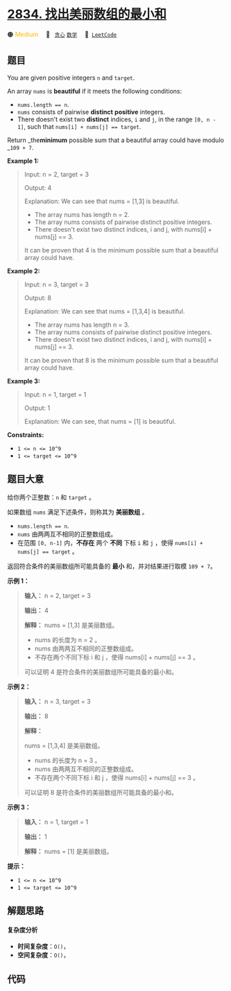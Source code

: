 # [2834. 找出美丽数组的最小和](https://leetcode.com/problems/find-the-minimum-possible-sum-of-a-beautiful-array)

🟠 <font color=#ffb800>Medium</font>&emsp; 🔖&ensp; [`贪心`](/tag/greedy.md) [`数学`](/tag/math.md)&emsp; 🔗&ensp;[`LeetCode`](https://leetcode.com/problems/find-the-minimum-possible-sum-of-a-beautiful-array)

## 题目

You are given positive integers `n` and `target`.

An array `nums` is **beautiful** if it meets the following conditions:

  * `nums.length == n`.
  * `nums` consists of pairwise **distinct** **positive** integers.
  * There doesn't exist two **distinct** indices, `i` and `j`, in the range `[0, n - 1]`, such that `nums[i] + nums[j] == target`.

Return _the**minimum** possible sum that a beautiful array could have modulo
_`109 + 7`.



**Example 1:**

> Input: n = 2, target = 3
> 
> Output: 4
> 
> Explanation: We can see that nums = [1,3] is beautiful.
> - The array nums has length n = 2.
> - The array nums consists of pairwise distinct positive integers.
> - There doesn't exist two distinct indices, i and j, with nums[i] + nums[j] == 3.
> 
> It can be proven that 4 is the minimum possible sum that a beautiful array could have.

**Example 2:**

> Input: n = 3, target = 3
> 
> Output: 8
> 
> Explanation: We can see that nums = [1,3,4] is beautiful.
> - The array nums has length n = 3.
> - The array nums consists of pairwise distinct positive integers.
> - There doesn't exist two distinct indices, i and j, with nums[i] + nums[j] == 3.
> 
> It can be proven that 8 is the minimum possible sum that a beautiful array could have.

**Example 3:**

> Input: n = 1, target = 1
> 
> Output: 1
> 
> Explanation: We can see, that nums = [1] is beautiful.

**Constraints:**

  * `1 <= n <= 10^9`
  * `1 <= target <= 10^9`


## 题目大意

给你两个正整数：`n` 和 `target` 。

如果数组 `nums` 满足下述条件，则称其为 **美丽数组** 。

  * `nums.length == n`.
  * `nums` 由两两互不相同的正整数组成。
  * 在范围 `[0, n-1]` 内，**不存在** 两个 **不同** 下标 `i` 和 `j` ，使得 `nums[i] + nums[j] == target` 。

返回符合条件的美丽数组所可能具备的 **最小** 和，并对结果进行取模 `109 + 7`。



**示例 1：**

> 
> 
> 
> 
> 
> **输入：** n = 2, target = 3
> 
> **输出：** 4
> 
> **解释：** nums = [1,3] 是美丽数组。
> - nums 的长度为 n = 2 。
> - nums 由两两互不相同的正整数组成。
> - 不存在两个不同下标 i 和 j ，使得 nums[i] + nums[j] == 3 。
> 
> 可以证明 4 是符合条件的美丽数组所可能具备的最小和。

**示例 2：**

> 
> 
> 
> 
> 
> **输入：** n = 3, target = 3
> 
> **输出：** 8
> 
> **解释：**
> 
> nums = [1,3,4] 是美丽数组。 
> - nums 的长度为 n = 3 。 
> - nums 由两两互不相同的正整数组成。 
> - 不存在两个不同下标 i 和 j ，使得 nums[i] + nums[j] == 3 。
> 
> 可以证明 8 是符合条件的美丽数组所可能具备的最小和。

**示例 3：**

> 
> 
> 
> 
> 
> **输入：** n = 1, target = 1
> 
> **输出：** 1
> 
> **解释：** nums = [1] 是美丽数组。
> 
> 



**提示：**

  * `1 <= n <= 10^9`
  * `1 <= target <= 10^9`


## 解题思路

#### 复杂度分析

- **时间复杂度**：`O()`，
- **空间复杂度**：`O()`，

## 代码

```javascript

```